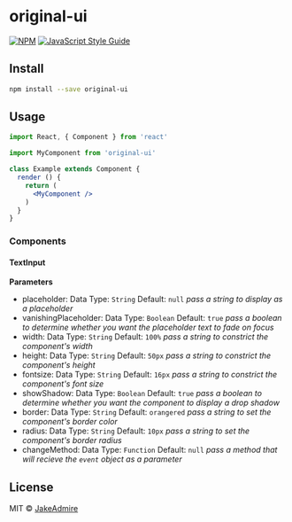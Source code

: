 # original-ui

> 

[![NPM](https://img.shields.io/npm/v/original-ui.svg)](https://www.npmjs.com/package/original-ui) [![JavaScript Style Guide](https://img.shields.io/badge/code_style-standard-brightgreen.svg)](https://standardjs.com)

## Install

```bash
npm install --save original-ui
```

## Usage

```jsx
import React, { Component } from 'react'

import MyComponent from 'original-ui'

class Example extends Component {
  render () {
    return (
      <MyComponent />
    )
  }
}
```

### Components

#### TextInput

**Parameters**
- placeholder: 
  Data Type: `String`
  Default: `null`
  _pass a string to display as a placeholder_
- vanishingPlaceholder: 
  Data Type: `Boolean` 
  Default: `true`
  _pass a boolean to determine whether you want the placeholder text to fade on focus_
- width: 
  Data Type: `String`
  Default: `100%`
  _pass a string to constrict the component's width_
- height: 
  Data Type: `String`
  Default: `50px`
  _pass a string to constrict the component's height_
- fontsize:
  Data Type: `String`
  Default: `16px`
  _pass a string to constrict the component's font size_
- showShadow: 
  Data Type: `Boolean`
  Default: `true`
  _pass a boolean to determine whether you want the component to display a drop shadow_
- border: 
  Data Type: `String`
  Default: `orangered`
  _pass a string to set the component's border color_
- radius: 
  Data Type: `String`
  Default: `10px`
  _pass a string to set the component's border radius_
- changeMethod:
  Data Type: `Function`
  Default: `null`
  _pass a method that will recieve the `event` object as a parameter_

## License

MIT © [JakeAdmire](https://github.com/JakeAdmire)
